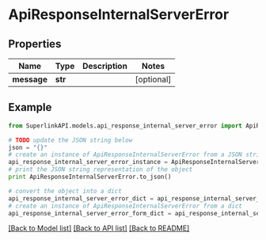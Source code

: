 # ApiResponseInternalServerError


## Properties
Name | Type | Description | Notes
------------ | ------------- | ------------- | -------------
**message** | **str** |  | [optional] 

## Example

```python
from SuperlinkAPI.models.api_response_internal_server_error import ApiResponseInternalServerError

# TODO update the JSON string below
json = "{}"
# create an instance of ApiResponseInternalServerError from a JSON string
api_response_internal_server_error_instance = ApiResponseInternalServerError.from_json(json)
# print the JSON string representation of the object
print ApiResponseInternalServerError.to_json()

# convert the object into a dict
api_response_internal_server_error_dict = api_response_internal_server_error_instance.to_dict()
# create an instance of ApiResponseInternalServerError from a dict
api_response_internal_server_error_form_dict = api_response_internal_server_error.from_dict(api_response_internal_server_error_dict)
```
[[Back to Model list]](../README.md#documentation-for-models) [[Back to API list]](../README.md#documentation-for-api-endpoints) [[Back to README]](../README.md)


